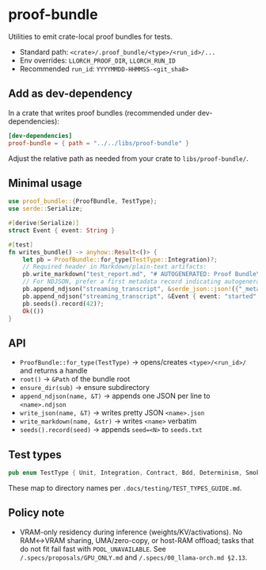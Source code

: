 # proof-bundle

Utilities to emit crate-local proof bundles for tests.

- Standard path: `<crate>/.proof_bundle/<type>/<run_id>/...`
- Env overrides: `LLORCH_PROOF_DIR`, `LLORCH_RUN_ID`
- Recommended `run_id`: `YYYYMMDD-HHMMSS-<git_sha8>`

## Add as dev-dependency

In a crate that writes proof bundles (recommended under dev-dependencies):

```toml
[dev-dependencies]
proof-bundle = { path = "../../libs/proof-bundle" }
```

Adjust the relative path as needed from your crate to `libs/proof-bundle/`.

## Minimal usage

```rust
use proof_bundle::{ProofBundle, TestType};
use serde::Serialize;

#[derive(Serialize)]
struct Event { event: String }

#[test]
fn writes_bundle() -> anyhow::Result<()> {
    let pb = ProofBundle::for_type(TestType::Integration)?;
    // Required header in Markdown/plain-text artifacts:
    pb.write_markdown("test_report.md", "# AUTOGENERATED: Proof Bundle\n# OK\n")?;
    // For NDJSON, prefer a first metadata record indicating autogenerated proof bundle:
    pb.append_ndjson("streaming_transcript", &serde_json::json!({"_meta":"proof_bundle","_note":"autogenerated"}))?;
    pb.append_ndjson("streaming_transcript", &Event { event: "started".into() })?;
    pb.seeds().record(42)?;
    Ok(())
}
```

## API

- `ProofBundle::for_type(TestType)` → opens/creates `<type>/<run_id>/` and returns a handle
- `root()` → `&Path` of the bundle root
- `ensure_dir(sub)` → ensure subdirectory
- `append_ndjson(name, &T)` → appends one JSON per line to `<name>.ndjson`
- `write_json(name, &T)` → writes pretty JSON `<name>.json`
- `write_markdown(name, &str)` → writes `<name>` verbatim
- `seeds().record(seed)` → appends `seed=<N>` to `seeds.txt`

## Test types

```rust
pub enum TestType { Unit, Integration, Contract, Bdd, Determinism, Smoke, E2eHaiku }
```

These map to directory names per `.docs/testing/TEST_TYPES_GUIDE.md`.

## Policy note

- VRAM-only residency during inference (weights/KV/activations). No RAM↔VRAM sharing, UMA/zero-copy, or host-RAM offload; tasks that do not fit fail fast with `POOL_UNAVAILABLE`. See `/.specs/proposals/GPU_ONLY.md` and `/.specs/00_llama-orch.md §2.13`.
